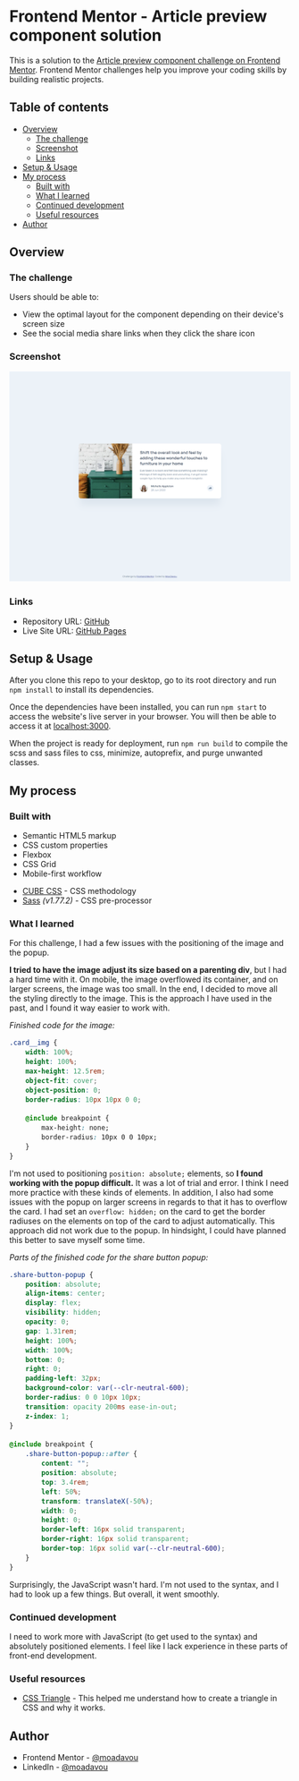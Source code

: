 # Frontend Mentor - Article preview component solution

This is a solution to the [Article preview component challenge on Frontend Mentor](https://www.frontendmentor.io/challenges/article-preview-component-dYBN_pYFT). Frontend Mentor challenges help you improve your coding skills by building realistic projects.

## Table of contents

-   [Overview](#overview)
    -   [The challenge](#the-challenge)
    -   [Screenshot](#screenshot)
    -   [Links](#links)
-   [Setup & Usage](#setup--usage)
-   [My process](#my-process)
    -   [Built with](#built-with)
    -   [What I learned](#what-i-learned)
    -   [Continued development](#continued-development)
    -   [Useful resources](#useful-resources)
-   [Author](#author)

## Overview

### The challenge

Users should be able to:

-   View the optimal layout for the component depending on their device's screen size
-   See the social media share links when they click the share icon

### Screenshot

![](./preview.png)

### Links

-   Repository URL: [GitHub](https://github.com/moadavou/article-preview-component)
-   Live Site URL: [GitHub Pages](https://moadavou.github.io/article-preview-component/)

## Setup & Usage

After you clone this repo to your desktop, go to its root directory and run `npm install` to install its dependencies.

Once the dependencies have been installed, you can run `npm start` to access the website's live server in your browser. You will then be able to access it at [localhost:3000](http://localhost:3000).

When the project is ready for deployment, run `npm run build` to compile the scss and sass files to css, minimize, autoprefix, and purge unwanted classes.

## My process

### Built with

-   Semantic HTML5 markup
-   CSS custom properties
-   Flexbox
-   CSS Grid
-   Mobile-first workflow

*   [CUBE CSS](https://cube.fyi/) - CSS methodology
*   [Sass](https://sass-lang.com/) _(v1.77.2)_ - CSS pre-processor

### What I learned

For this challenge, I had a few issues with the positioning of the image and the popup.

**I tried to have the image adjust its size based on a parenting div**, but I had a hard time with it. On mobile, the image overflowed its container, and on larger screens, the image was too small. In the end, I decided to move all the styling directly to the image. This is the approach I have used in the past, and I found it way easier to work with.

_Finished code for the image:_

```css
.card__img {
    width: 100%;
    height: 100%;
    max-height: 12.5rem;
    object-fit: cover;
    object-position: 0;
    border-radius: 10px 10px 0 0;

    @include breakpoint {
        max-height: none;
        border-radius: 10px 0 0 10px;
    }
}
```

I'm not used to positioning `position: absolute;` elements, so **I found working with the popup difficult.** It was a lot of trial and error. I think I need more practice with these kinds of elements. In addition, I also had some issues with the popup on larger screens in regards to that it has to overflow the card. I had set an `overflow: hidden;` on the card to get the border radiuses on the elements on top of the card to adjust automatically. This approach did not work due to the popup. In hindsight, I could have planned this better to save myself some time.

_Parts of the finished code for the share button popup:_

```css
.share-button-popup {
    position: absolute;
    align-items: center;
    display: flex;
    visibility: hidden;
    opacity: 0;
    gap: 1.31rem;
    height: 100%;
    width: 100%;
    bottom: 0;
    right: 0;
    padding-left: 32px;
    background-color: var(--clr-neutral-600);
    border-radius: 0 0 10px 10px;
    transition: opacity 200ms ease-in-out;
    z-index: 1;
}

@include breakpoint {
    .share-button-popup::after {
        content: "";
        position: absolute;
        top: 3.4rem;
        left: 50%;
        transform: translateX(-50%);
        width: 0;
        height: 0;
        border-left: 16px solid transparent;
        border-right: 16px solid transparent;
        border-top: 16px solid var(--clr-neutral-600);
    }
}
```

Surprisingly, the JavaScript wasn't hard. I'm not used to the syntax, and I had to look up a few things. But overall, it went smoothly.

### Continued development

I need to work more with JavaScript (to get used to the syntax) and absolutely positioned elements. I feel like I lack experience in these parts of front-end development.

### Useful resources

-   [CSS Triangle](https://css-tricks.com/snippets/css/css-triangle/) - This helped me understand how to create a triangle in CSS and why it works.

## Author

-   Frontend Mentor - [@moadavou](https://www.frontendmentor.io/profile/moadavou)
-   LinkedIn - [@moadavou](https://www.linkedin.com/in/moadavou/)

